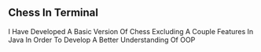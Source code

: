 <h2>Chess In Terminal</h2>

I Have Developed A Basic Version Of Chess Excluding A Couple Features In Java In Order To Develop A Better Understanding Of OOP
